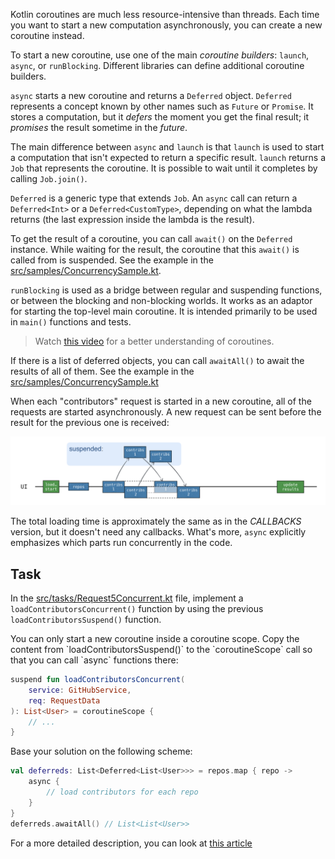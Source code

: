 Kotlin coroutines are much less resource-intensive than threads.
Each time you want to start a new computation asynchronously, you can create a new coroutine instead.

To start a new coroutine, use one of the main _coroutine builders_: `launch`, `async`, or `runBlocking`. Different
libraries can define additional coroutine builders.

`async` starts a new coroutine and returns a `Deferred` object. `Deferred` represents a concept known by other names
such as `Future` or `Promise`. It stores a computation, but it _defers_ the moment you get the final result;
it _promises_ the result sometime in the _future_.

The main difference between `async` and `launch` is that `launch` is used to start a computation that isn't expected to
return a specific result. `launch` returns a `Job` that represents the coroutine. It is possible to wait until it completes
by calling `Job.join()`.

`Deferred` is a generic type that extends `Job`. An `async` call can return a `Deferred<Int>` or a `Deferred<CustomType>`,
depending on what the lambda returns (the last expression inside the lambda is the result).

To get the result of a coroutine, you can call `await()` on the `Deferred` instance. While waiting for the result,
the coroutine that this `await()` is called from is suspended. See the example in the [src/samples/ConcurrencySample.kt](course://Coroutines/Concurrency/src/samples/ConcurrencySample.kt). 

`runBlocking` is used as a bridge between regular and suspending functions, or between the blocking and non-blocking worlds. It works
as an adaptor for starting the top-level main coroutine. It is intended primarily to be used in `main()` functions and
tests.

> Watch <a href="https://www.youtube.com/watch?v=zEZc5AmHQhk" target="_blank">this video</a> for a better understanding of coroutines.

If there is a list of deferred objects, you can call `awaitAll()` to await the results of all of them. See the example in the [src/samples/ConcurrencySample.kt](course://Coroutines/Concurrency/src/samples/ConcurrencySample.kt)

When each "contributors" request is started in a new coroutine, all of the requests are started asynchronously. A new request
can be sent before the result for the previous one is received:

![Concurrent coroutines](images/concurrency.png)

The total loading time is approximately the same as in the _CALLBACKS_ version, but it doesn't need any callbacks.
What's more, `async` explicitly emphasizes which parts run concurrently in the code.

## Task

In the [src/tasks/Request5Concurrent.kt](course://Coroutines/Concurrency/src/tasks/Request5Concurrent.kt) file, implement a `loadContributorsConcurrent()` function by using the
previous `loadContributorsSuspend()` function.

<div class="hint">
You can only start a new coroutine inside a coroutine scope. Copy the content
from `loadContributorsSuspend()` to the `coroutineScope` call so that you can call `async` functions there:

```kotlin
suspend fun loadContributorsConcurrent(
    service: GitHubService,
    req: RequestData
): List<User> = coroutineScope {
    // ...
}
```

Base your solution on the following scheme:

```kotlin
val deferreds: List<Deferred<List<User>>> = repos.map { repo ->
    async {
        // load contributors for each repo
    }
}
deferreds.awaitAll() // List<List<User>>
```
</div>

For a more detailed description, you can look at [this article](https://kotlinlang.org/docs/coroutines-and-channels.html#concurrency)
